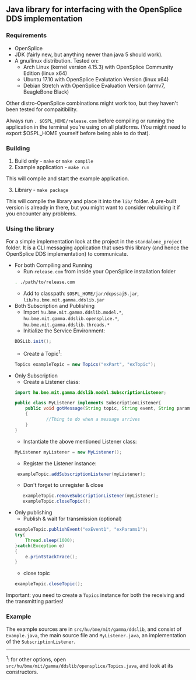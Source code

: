 ## Java library for interfacing with the OpenSplice DDS implementation

### Requirements

* OpenSplice
* JDK (fairly new, but anything newer than java 5 should work).
* A gnu/linux distribution. Tested on:
    * Arch Linux (kernel version 4.15.3) with OpenSplice Community Edition (linux x64)
    * Ubuntu 17.10 with OpenSplice Evalutation Version (linux x64)
    * Debian Stretch with OpenSplice Evaluation Version (armv7, BeagleBone Black)
    
Other distro-OpenSplice combinations might work too, but they haven't been tested for compaitibility.

Always run `. $OSPL_HOME/release.com` before compiling or running the application in the terminal you're using on all platforms. (You might need to export $OSPL_HOME yourself before being able to do that).

### Building

1. Build only - `make` or `make compile`
2. Example application - `make run`

This will compile and start the example application.

3. Library - `make package`

This will compile the library and place it into the `lib/` folder.
A pre-built version is already in there, but you might want to consider rebuilding it if you encounter any problems.

### Using the library

For a simple implementation look at the project in the `standalone_project` folder. It is a CLI messaging application that uses this library (and hence the OpenSplice DDS implementation) to communicate.


* For both Compiling and Running
    * Run `release.com` from inside your OpenSplice installation folder
    ``` bash
    . ./path/to/release.com
    ```
    * Add to classpath: `$OSPL_HOME/jar/dcpssaj5.jar`, `lib/hu.bme.mit.gamma.ddslib.jar`
* Both Subscription and Publishing
    * Import `hu.bme.mit.gamma.ddslib.model.*`, `hu.bme.mit.gamma.ddslib.opensplice.*`, `hu.bme.mit.gamma.ddslib.threads.*`
    * Initialize the Service Environment:
    ``` java
    DDSLib.init();
    ```
    * Create a Topic<sup>1</sup>:
    ``` java
    Topics exampleTopic = new Topics("exPart", "exTopic");
    ```
* Only Subscription
    * Create a Listener class:
    ``` java
    import hu.bme.mit.gamma.ddslib.model.SubscriptionListener;

    public class MyListener implements SubscriptionListener{
        public void gotMessage(String topic, String event, String params)
        {
                //Thing to do when a message arrives
        }
    }
    ```
    * Instantiate the above mentioned Listener class:
    ``` java
    MyListener myListener = new MyListener();              
    ```
    * Register the Listener instance:
    ``` java
     exampleTopic.addSubscriptionListener(myListener); 
     ```
     * Don't forget to unregister & close
     ``` java
        exampleTopic.removeSubscriptionListener(myListener);
        exampleTopic.closeTopic();  
    ```
* Only publishing
    * Publish & wait for transmission (optional)
    ``` java
    exampleTopic.publishEvent("exEvent1", "exParams1");
    try{
        Thread.sleep(1000);
    }catch(Exception e)
    {
        e.printStackTrace();
    }
    ```
    * close topic
    ``` java
    exampleTopic.closeTopic();  
    ```

Important: you need to create a `Topics` instance for both the receiving and the transmitting parties! 

### Example
The example sources are in `src/hu/bme/mit/gamma/ddslib`, and consist of `Example.java`, the main source file and `MyListener.java`, an implementation of the `SubscriptionListener`.

***
<sup>1</sup>: for other options, open `src/hu/bme/mit/gamma/ddslib/opensplice/Topics.java`, and look at its constructors.
